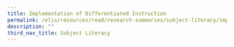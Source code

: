 ```yaml
---
title: Implementation of Differentiated Instruction
permalink: /elis/resources/read/research-summaries/subject-literacy/implementation-differentiated-instruction/
description: ""
third_nav_title: Subject Literacy
---
```

